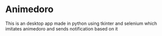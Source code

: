 # Animedoro
This is an desktop app made in python using tkinter and selenium which imitates animedoro and sends notification based on it 
